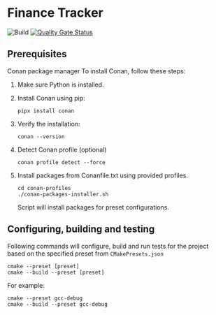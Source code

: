 # Finance Tracker
![Build](https://github.com/mapi-ng/finance_tracker/actions/workflows/cmake-multi-platform.yml/badge.svg) [![Quality Gate Status](https://sonarcloud.io/api/project_badges/measure?project=mapi-ng_finance_tracker&metric=alert_status)](https://sonarcloud.io/summary/new_code?id=mapi-ng_finance_tracker)

## Prerequisites

Conan package manager
To install Conan, follow these steps:

1. Make sure Python is installed.

2. Install Conan using pip:
    ```
    pipx install conan
    ```

3. Verify the installation:
    ```
    conan --version
    ```
4. Detect Conan profile (optional)
    ```
    conan profile detect --force
    ```
5. Install packages from Conanfile.txt using provided profiles.
    ```
    cd conan-profiles
    ./conan-packages-installer.sh
    ```
    Script will install packages for preset configurations.

## Configuring, building and testing

Following commands will configure, build and run tests for the project based on the specified preset from `CMakePresets.json`

```
cmake --preset [preset]
cmake --build --preset [preset]
```

For example:

```
cmake --preset gcc-debug
cmake --build --preset gcc-debug
```
